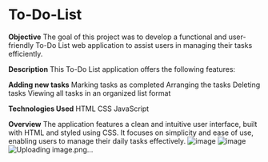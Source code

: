 # To-Do-List

**Objective**
The goal of this project was to develop a functional and user-friendly To-Do List web application to assist users in managing their tasks efficiently.

**Description**
This To-Do List application offers the following features:

**Adding new tasks**
Marking tasks as completed
Arranging the tasks
Deleting tasks
Viewing all tasks in an organized list format

**Technologies Used**
HTML
CSS
JavaScript

**Overview**
The application features a clean and intuitive user interface, built with HTML and styled using CSS. It focuses on simplicity and ease of use, enabling users to manage their daily tasks effectively.
![image](https://github.com/user-attachments/assets/5fd621d0-d42b-479b-82ab-3a6664170999)
![image](https://github.com/user-attachments/assets/14e2cdbc-84d2-452c-b21e-b1d0596f7952)
![Uploading image.png…]()



